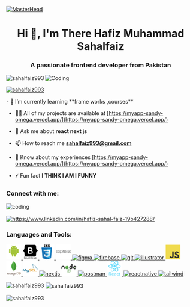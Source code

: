 [![MasterHead](https://1.bp.blogspot.com/-7A4WynwLsMw/XbBpCXG8fHI/AAAAAAAAMt4/uOa1bpLskYgrwGbllhSu2SDj_Mig8SXJQCLcBGAsYHQ/s1600/2000_600px.gif)](https://Sahalfaiz.io)

<h1 align="center">Hi 👋, I'm There Hafiz Muhammad Sahalfaiz</h1>
<h3 align="center">A passionate frontend developer from Pakistan</h3>

<img align="right" alt="Coding" width="400" src ="[[https://cdn.dribbble.com/users/1162077/screenshots/3848914/programmer.gif](https://encrypted-tbn0.gstatic.com/images?q=tbn:ANd9GcQLVFcK5Pv9bHJTfHmNhQilStOe1BL5EPWarw&usqp=CAU)](https://encrypted-tbn0.gstatic.com/images?q=tbn:ANd9GcR0c2zTcuYky74V0BOvyLfYf2TaoGBr4RcaMgc0qE1zDClSNc-zIXqQj_CoULXniI9sNz0&usqp=CAU)">
<p align="left"> <img src="https://komarev.com/ghpvc/?username=sahalfaiz993&label=Profile%20views&color=0e75b6&style=flat" alt="sahalfaiz993" /> </p>
<p align="left"> <a href="https://github.com/ryo-ma/github-profile-trophy"><img src="https://github-profile-trophy.vercel.app/?username=sahalfaiz993" alt="sahalfaiz993" /></a> </p>
- 🌱 I’m currently learning **frame works ,courses**

- 👨‍💻 All of my projects are available at [https://myapp-sandy-omega.vercel.app/](https://myapp-sandy-omega.vercel.app/)

- 💬 Ask me about **react next js**

- 📫 How to reach me **sahalfaiz993@gmail.com**

- 📄 Know about my experiences [https://myapp-sandy-omega.vercel.app/](https://myapp-sandy-omega.vercel.app/)

- ⚡ Fun fact **I THINK I AM I FUNNY**

<h3 align="left">Connect with me:</h3>
<img align"right" alt="coding" width="400" src="https://miro.medium.com/max/1360/0*7Q3yvSIv_t0ioJ-Z.gif">
<p align="left">
<a href="https://linkedin.com/in/https://www.linkedin.com/in/hafiz-sahal-faiz-19b427288/" target="blank"><img align="center" src="https://raw.githubusercontent.com/rahuldkjain/github-profile-readme-generator/master/src/images/icons/Social/linked-in-alt.svg" alt="https://www.linkedin.com/in/hafiz-sahal-faiz-19b427288/" height="30" width="40" /></a>
</p>

<h3 align="left">Languages and Tools:</h3>
<p align="left"> <a href="https://developer.android.com" target="_blank" rel="noreferrer"> <img src="https://raw.githubusercontent.com/devicons/devicon/master/icons/android/android-original-wordmark.svg" alt="android" width="40" height="40"/> </a> <a href="https://getbootstrap.com" target="_blank" rel="noreferrer"> <img src="https://raw.githubusercontent.com/devicons/devicon/master/icons/bootstrap/bootstrap-plain-wordmark.svg" alt="bootstrap" width="40" height="40"/> </a> <a href="https://www.w3schools.com/css/" target="_blank" rel="noreferrer"> <img src="https://raw.githubusercontent.com/devicons/devicon/master/icons/css3/css3-original-wordmark.svg" alt="css3" width="40" height="40"/> </a> <a href="https://expressjs.com" target="_blank" rel="noreferrer"> <img src="https://raw.githubusercontent.com/devicons/devicon/master/icons/express/express-original-wordmark.svg" alt="express" width="40" height="40"/> </a> <a href="https://www.figma.com/" target="_blank" rel="noreferrer"> <img src="https://www.vectorlogo.zone/logos/figma/figma-icon.svg" alt="figma" width="40" height="40"/> </a> <a href="https://firebase.google.com/" target="_blank" rel="noreferrer"> <img src="https://www.vectorlogo.zone/logos/firebase/firebase-icon.svg" alt="firebase" width="40" height="40"/> </a> <a href="https://git-scm.com/" target="_blank" rel="noreferrer"> <img src="https://www.vectorlogo.zone/logos/git-scm/git-scm-icon.svg" alt="git" width="40" height="40"/> </a> <a href="https://www.adobe.com/in/products/illustrator.html" target="_blank" rel="noreferrer"> <img src="https://www.vectorlogo.zone/logos/adobe_illustrator/adobe_illustrator-icon.svg" alt="illustrator" width="40" height="40"/> </a> <a href="https://developer.mozilla.org/en-US/docs/Web/JavaScript" target="_blank" rel="noreferrer"> <img src="https://raw.githubusercontent.com/devicons/devicon/master/icons/javascript/javascript-original.svg" alt="javascript" width="40" height="40"/> </a> <a href="https://www.mongodb.com/" target="_blank" rel="noreferrer"> <img src="https://raw.githubusercontent.com/devicons/devicon/master/icons/mongodb/mongodb-original-wordmark.svg" alt="mongodb" width="40" height="40"/> </a> <a href="https://www.mysql.com/" target="_blank" rel="noreferrer"> <img src="https://raw.githubusercontent.com/devicons/devicon/master/icons/mysql/mysql-original-wordmark.svg" alt="mysql" width="40" height="40"/> </a> <a href="https://nextjs.org/" target="_blank" rel="noreferrer"> <img src="https://cdn.worldvectorlogo.com/logos/nextjs-2.svg" alt="nextjs" width="40" height="40"/> </a> <a href="https://nodejs.org" target="_blank" rel="noreferrer"> <img src="https://raw.githubusercontent.com/devicons/devicon/master/icons/nodejs/nodejs-original-wordmark.svg" alt="nodejs" width="40" height="40"/> </a> <a href="https://postman.com" target="_blank" rel="noreferrer"> <img src="https://www.vectorlogo.zone/logos/getpostman/getpostman-icon.svg" alt="postman" width="40" height="40"/> </a> <a href="https://reactjs.org/" target="_blank" rel="noreferrer"> <img src="https://raw.githubusercontent.com/devicons/devicon/master/icons/react/react-original-wordmark.svg" alt="react" width="40" height="40"/> </a> <a href="https://reactnative.dev/" target="_blank" rel="noreferrer"> <img src="https://reactnative.dev/img/header_logo.svg" alt="reactnative" width="40" height="40"/> </a> <a href="https://tailwindcss.com/" target="_blank" rel="noreferrer"> <img src="https://www.vectorlogo.zone/logos/tailwindcss/tailwindcss-icon.svg" alt="tailwind" width="40" height="40"/> </a> </p>

<p><img align="left" src="https://github-readme-stats.vercel.app/api/top-langs?username=sahalfaiz993&show_icons=true&locale=en&layout=compact" alt="sahalfaiz993" /></p>

<p>&nbsp;<img align="center" src="https://github-readme-stats.vercel.app/api?username=sahalfaiz993&show_icons=true&locale=en" alt="sahalfaiz993" /></p>

<p><img align="center" src="https://github-readme-streak-stats.herokuapp.com/?user=sahalfaiz993&" alt="sahalfaiz993" /></p>
